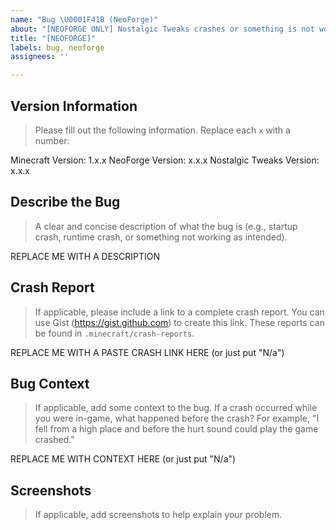 ```yaml
---
name: "Bug \U0001F41B (NeoForge)"
about: "[NEOFORGE ONLY] Nostalgic Tweaks crashes or something is not working correctly."
title: "[NEOFORGE]"
labels: bug, neoforge
assignees: ''

---
```


## Version Information
> Please fill out the following information. Replace each `x` with a number:

Minecraft Version: 1.x.x
NeoForge Version: x.x.x
Nostalgic Tweaks Version: x.x.x

## Describe the Bug
> A clear and concise description of what the bug is (e.g., startup crash, runtime crash, or something not working as intended).

REPLACE ME WITH A DESCRIPTION

## Crash Report
> If applicable, please include a link to a complete crash report. You can use Gist (https://gist.github.com) to create this link. These reports can be found in `.minecraft/crash-reports`.

REPLACE ME WITH A PASTE CRASH LINK HERE (or just put "N/a")

## Bug Context
> If applicable, add some context to the bug. If a crash occurred while you were in-game, what happened before the crash? For example, "I fell from a high place and before the hurt sound could play the game crashed."

REPLACE ME WITH CONTEXT HERE (or just put "N/a")

## Screenshots
> If applicable, add screenshots to help explain your problem.
